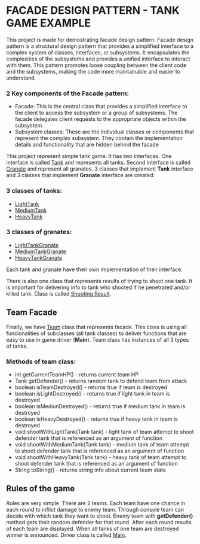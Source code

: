 # FACADE DESIGN PATTERN - TANK GAME EXAMPLE
This project is made for demostrating facade design pattern. Facade design pattern is a structural design pattern that provides a simplified interface to a complex system of classes, interfaces, or subsystems. It encapsulates the complexities of the subsystems and provides a unified interface to interact with them. This pattern promotes loose coupling between the client code and the subsystems, making the code more maintainable and easier to understand.

### 2 Key components of the Facade pattern:
- Facade: This is the central class that provides a simplified interface to the client to access the subsystem or a group of subsystems. The facade delegates client requests to the appropriate objects within the subsystem.
- Subsystem classes: These are the individual classes or components that represent the complex subsystem. They contain the implementation details and functionality that are hidden behind the facade

This project represent simple tank game. It has two interfaces. One interface is called [Tank](src/main/java/org/facade/tank/Tank.java) and represents all tanks. Second interface is called [Granate](src/main/java/org/facade/granate/Granate.java)  and represent all granates.
3 classes that implement **Tank** interface and 3 classes that implement **Granate** interface are created:

### 3 classes of tanks:
- [LightTank](src/main/java/org/facade/model/tanks/LightTank.java)
- [MediumTank](src/main/java/org/facade/model/tanks/MediumTank.java)
- [HeavyTank](src/main/java/org/facade/model/tanks/HeavyTank.java)

### 3 classes of granates:
- [LightTankGranate](src/main/java/org/facade/model/granates/LightTankGranate.java)
- [MediumTankGranate](src/main/java/org/facade/model/granates/MediumTankGranate.java)
- [HeavyTankGranate](src/main/java/org/facade/model/granates/HeavyTankGranate.java)  

Each tank and granate have their own implementation of their interface. 

There is also one class that represents results of trying to shoot one tank. It is important for delivering info to tank who shooted if he penetrated and/or killed tank. Class is called [Shooting Result](src/main/java/org/facade/shooting_result/ShootingResult.java). 

## Team Facade
Finally, we have [Team](src/main/java/org/facade/team_facade/Team.java) class that represents facade. This class is using all funcionalities of subclasses (all tank classes) to deliver functions that are easy to use in game driver (**Main**). Team class has instances of all 3 types of tanks.
### Methods of team class:
- int getCurrentTeamHP() - returns current team HP
- Tank getDefender() - returns random tank to defend team from attack
- boolean isTeamDestroyed() - returns true if team is destroyed
- boolean isLightDestroyed() - returns true if light tank in team is destroyed
- boolean isMediunDestroyed() - returns true if medium tank in team is destroyed
- boolean isHeavyDestroyed() - returns true if heavy tank in team is destroyed
- void shootWithLightTank(Tank tank) - light tank of team attempt to shoot defender tank that is referenced as an argument of function
- void shootWithMediumTank(Tank tank) - medium tank of team attempt to shoot defender tank that is referenced as an argument of function
- void shootWithHeavyTank(Tank tank) - heavy tank of team attempt to shoot defender tank that is referenced as an argument of function
- String toString() - returns string info about current team state

## Rules of the game
Rules are very simple. There are 2 teams. Each team have one chance in each round to inflict damage to enemy team. Through console team can decide with which tank they want to shoot. Enemy team with **getDefender()** method gets their random defender for that round. After each round results of each team are displayed.
When all tanks of one team are destroyed winner is announced. Driver class is called [Main](src/main/java/org/facade/Main.java).
